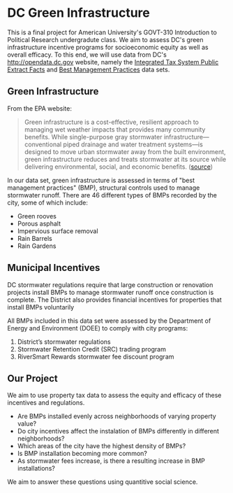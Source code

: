 # DC Green Infrastructure
This is a final project for American University's GOVT-310 Introduction to Political Research undergradute class. We aim to assess DC's green infrastructure incentive programs for socioeconomic equity as well as overall efficacy. To this end, we will use data from DC's http://opendata.dc.gov website, namely the [Integrated Tax System Public Extract Facts](http://opendata.dc.gov/datasets/integrated-tax-system-public-extract-facts) and [Best Management Practices](http://opendata.dc.gov/datasets/best-management-practices) data sets.

## Green Infrastructure
From the EPA website:
> Green infrastructure is a cost-effective, resilient approach to managing wet weather impacts that provides many community benefits. While single-purpose gray stormwater infrastructure—conventional piped drainage and water treatment systems—is designed to move urban stormwater away from the built environment, green infrastructure reduces and treats stormwater at its source while delivering environmental, social, and economic benefits. ([source](https://www.epa.gov/green-infrastructure/what-green-infrastructure))

In our data set, green infrastructure is assessed in terms of "best management practices" (BMP), structural controls used to manage stormwater runoff. There are 46 different types of BMPs recorded by the city, some of which include:
* Green rooves
* Porous asphalt
* Impervious surface removal
* Rain Barrels                               
* Rain Gardens

## Municipal Incentives
DC stormwater regulations require that large construction or renovation projects install BMPs to manage stormwater runoff once construction is complete. The District also provides financial incentives for properties that install BMPs voluntarily

All BMPs included in this data set were assessed by the Department of Energy and Environment (DOEE) to comply with city programs:
1. District’s stormwater regulations
1. Stormwater Retention Credit (SRC) trading program
1. RiverSmart Rewards stormwater fee discount program

## Our Project
We aim to use property tax data to assess the equity and efficacy of these incentives and regulations.
* Are BMPs installed evenly across neighborhoods of varying property value?
* Do city incentives affect the instalation of BMPs differently in different neighborhoods?
* Which areas of the city have the highest density of BMPs?
* Is BMP installation becoming more common?
* As stormwater fees increase, is there a resulting increase in BMP installations?

We aim to answer these questions using quantitive social science.
